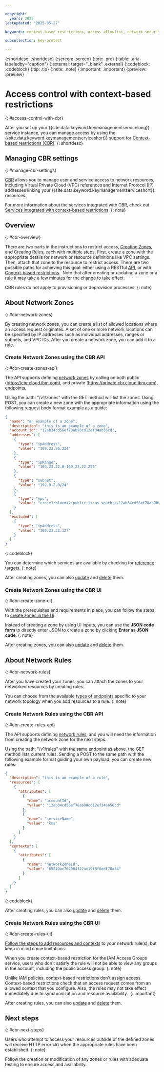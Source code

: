```yaml
---

copyright:
  years: 2025
lastupdated: "2025-05-27"

keywords: context-based restrictions, access allowlist, network security

subcollection: key-protect

---
```


{:shortdesc: .shortdesc}
{:screen: .screen}
{:pre: .pre}
{:table: .aria-labeledby="caption"}
{:external: target="_blank" .external}
{:codeblock: .codeblock}
{:tip: .tip}
{:note: .note}
{:important: .important}
{:preview: .preview}

# Access control with context-based restrictions
{: #access-control-with-cbr}

After you set up your {{site.data.keyword.keymanagementservicelong}} service instance, you can manage access by using the {{site.data.keyword.keymanagementserviceshort}} support for [Context-based restrictions (CBR)](https://cloud.ibm.com/context-based-restrictions).
{: shortdesc}

## Managing CBR settings
{: #manage-cbr-settings}

[CBR](/docs/account?topic=account-context-restrictions-whatis) allows you to manage user and service access to network resources, including Virtual Private Cloud (VPC) references and Internet Protocol (IP) addresses linking your {{site.data.keyword.keymanagementserviceshort}} resources.

For more information about the services integrated with CBR, check out [Services integrated with context-based restrictions](/docs/account?topic=account-context-restrictions-whatis#cbr-access-reqs-target-service).
{: note}

## Overview
{: #cbr-overview}

There are two parts in the instructions to restrict access, [Creating Zones](/docs/account?topic=account-context-restrictions-create&interface=ui#network-zones-create), and [Creating Rules](/docs/account?topic=account-context-restrictions-create&interface=ui), each with multiple steps. First, create a zone with the appropriate details for network or resource definitions like VPC settings. Then, attach that zone to the resource to restrict access. There are two possible paths for achieving this goal: either using a RESTful [API](/apidocs/context-based-restrictions), or with [Context-based restrictions](https://cloud.ibm.com/context-based-restrictions).  Note that after creating or updating a zone or a rule it may take a few minutes for the change to take effect.

CBR rules do not apply to provisioning or deprovision processes.
{: note}

## About Network Zones
{: #cbr-network-zones}

By creating network zones, you can create a list of allowed locations where an access request originates. A set of one or more network locations can be specified by IP addresses such as individual addresses, ranges or subnets, and VPC IDs. After you create a network zone, you can add it to a rule.

### Create Network Zones using the CBR API
{: #cbr-create-zones-api}

The API supports defining [network zones](/apidocs/context-based-restrictions#network-zones) by calling on both public (https://cbr.cloud.ibm.com), and private (https://private.cbr.cloud.ibm.com), endpoints.

Using the path: "/v1/zones" with the GET method will list the zones. Using POST, you can create a new zone with the appropriate information using the following request body format example as a guide:

```json
{
  "name": "an example of a zone",
  "description": "this is an example of a zone",
  "account_id": "12ab34cd56ef78ab90cd12ef34ab56cd",
  "addresses": [
    {
      "type": "ipAddress",
      "value": "169.23.56.234"
    },
    {
      "type": "ipRange",
      "value": "169.23.22.0-169.23.22.255"
    },
    {
      "type": "subnet",
      "value": "192.0.2.0/24"
    },
    {
      "type": "vpc",
      "value": "crn:v1:bluemix:public:is:us-south:a/12ab34cd56ef78ab90cd12ef34ab56cd::vpc:r134-d98a1702-b39a-449a-86d4-ef8dbacf281e"
    }
  ],
  "excluded": [
    {
      "type": "ipAddress",
      "value": "169.23.22.127"
    }
  ]
}
```
{: codeblock}

You can determine which services are available by checking for [reference targets](/apidocs/context-based-restrictions#list-available-serviceref-targets).
{: note}

After creating zones, you can also [update](/apidocs/context-based-restrictions#replace-zone) and [delete](/docs/account?topic=account-context-restrictions-update&interface=ui#context-restrictions-remove-rules) them.

### Create Network Zones using the CBR UI
{: #cbr-create-zone-ui}

With the prerequisites and requirements in place, you can follow the steps to [create zones in the UI](/docs/account?topic=account-context-restrictions-create&interface=ui).

Instead of creating a zone by using UI inputs, you can use the **JSON code form** to directly enter JSON to create a zone by clicking **Enter as JSON code**.
{: note}

After creating zones, you can also [update](/docs/account?topic=account-context-restrictions-update) and [delete](/docs/account?topic=account-context-restrictions-update&interface=ui#context-restrictions-remove-rules) them.

## About Network Rules
{: #cbr-network-rules}

After you have created your zones, you can attach the zones to your networked resources by creating rules.

You can choose from the available [types of endpoints](/docs/account?topic=account-context-restrictions-whatis#context-restrictions-endpint-type) specific to your network topology when you add resources to a rule.
{: note}

### Create Network Rules using the CBR API
{: #cbr-create-rules-api}

The API supports defining [network rules](/apidocs/context-based-restrictions#rules), and you will need the information from creating the network zone for the next steps. 

Using the path: "/v1/rules" with the same endpoint as above, the GET method lists current rules. Sending a POST to the same path with the following example format guiding your own payload, you can create new rules:

```json
{
  "description": "this is an example of a rule",
  "resources": [
    {
      "attributes": [
        {
          "name": "accountId",
          "value": "12ab34cd56ef78ab90cd12ef34ab56cd"
        },
        {
          "name": "serviceName",
          "value": "kms"
        }
      ]
    }
  ],
  "contexts": [
    {
      "attributes": [
        {
          "name": "networkZoneId",
          "value": "65810ac762004f22ac19f8f8edf70a34"
        }
      ]
    }
  ]
}
```
{: codeblock}

After creating rules, you can also [update](/apidocs/context-based-restrictions#replace-rule) and [delete](/apidocs/context-based-restrictions#delete-rule) them.

### Create Network Rules using the CBR UI
{: #cbr-create-rules-ui}

[Follow the steps to add resources and contexts](/docs/account?topic=account-context-restrictions-create&interface=ui) to your network rule(s), but keep in mind some limitations.

When you create context-based restriction for the IAM Access Groups service, users who don't satisfy the rule will not be able to view any groups in the account, including the public access group.
{: note}

Unlike IAM policies, context-based restrictions don't assign access. Context-based restrictions check that an access request comes from an allowed context that you configure. Also, the rules may not take effect immediately due to synchronization and resource availability. 
{: important}

After creating rules, you can also [update](/docs/account?topic=account-context-restrictions-update&interface=ui) and [delete](/docs/account?topic=account-context-restrictions-update&interface=ui#context-restrictions-remove-rules&interface=ui) them.

## Next steps
{: #cbr-next-steps}

Users who attempt to access your resources outside of the defined zones will receive HTTP error `401` when the appropriate rules have been established.
{: note}

Follow the creation or modification of any zones or rules with adequate testing to ensure access and availability.
